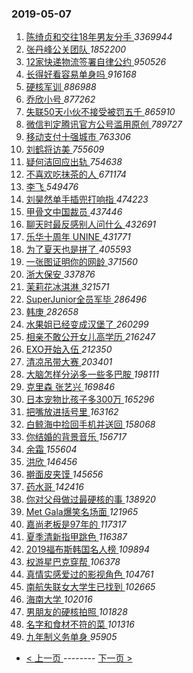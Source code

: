 ### 2019-05-07 
1. [ 陈绮贞和交往18年男友分手 ](https://s.weibo.com/weibo?q=%23%E9%99%88%E7%BB%AE%E8%B4%9E%E5%92%8C%E4%BA%A4%E5%BE%8018%E5%B9%B4%E7%94%B7%E5%8F%8B%E5%88%86%E6%89%8B%23&Refer=top) *3369944*
1. [ 张丹峰公关团队 ](https://s.weibo.com/weibo?q=%23%E5%BC%A0%E4%B8%B9%E5%B3%B0%E5%85%AC%E5%85%B3%E5%9B%A2%E9%98%9F%23&Refer=top) *1852200*
1. [ 12家快递物流签署自律公约 ](https://s.weibo.com/weibo?q=%2312%E5%AE%B6%E5%BF%AB%E9%80%92%E7%89%A9%E6%B5%81%E7%AD%BE%E7%BD%B2%E8%87%AA%E5%BE%8B%E5%85%AC%E7%BA%A6%23&Refer=top) *950526*
1. [ 长得好看容易单身吗 ](https://s.weibo.com/weibo?q=%23%E9%95%BF%E5%BE%97%E5%A5%BD%E7%9C%8B%E5%AE%B9%E6%98%93%E5%8D%95%E8%BA%AB%E5%90%97%23&Refer=top) *916168*
1. [ 硬核军训 ](https://s.weibo.com/weibo?q=%E7%A1%AC%E6%A0%B8%E5%86%9B%E8%AE%AD&Refer=top) *886988*
1. [ 乔欣小号 ](https://s.weibo.com/weibo?q=%E4%B9%94%E6%AC%A3%E5%B0%8F%E5%8F%B7&Refer=top) *877262*
1. [ 失联50天小伙不接受被罚五千 ](https://s.weibo.com/weibo?q=%E5%A4%B1%E8%81%9450%E5%A4%A9%E5%B0%8F%E4%BC%99%E4%B8%8D%E6%8E%A5%E5%8F%97%E8%A2%AB%E7%BD%9A%E4%BA%94%E5%8D%83&Refer=top) *865910*
1. [ 微信判定腾讯官方公号滥用原创 ](https://s.weibo.com/weibo?q=%23%E5%BE%AE%E4%BF%A1%E5%88%A4%E5%AE%9A%E8%85%BE%E8%AE%AF%E5%AE%98%E6%96%B9%E5%85%AC%E5%8F%B7%E6%BB%A5%E7%94%A8%E5%8E%9F%E5%88%9B%23&Refer=top) *789727*
1. [ 移动支付十强城市 ](https://s.weibo.com/weibo?q=%23%E7%A7%BB%E5%8A%A8%E6%94%AF%E4%BB%98%E5%8D%81%E5%BC%BA%E5%9F%8E%E5%B8%82%23&Refer=top) *763306*
1. [ 刘鹤将访美 ](https://s.weibo.com/weibo?q=%E5%88%98%E9%B9%A4%E5%B0%86%E8%AE%BF%E7%BE%8E&Refer=top) *755609*
1. [ 疑何洁回应出轨 ](https://s.weibo.com/weibo?q=%23%E7%96%91%E4%BD%95%E6%B4%81%E5%9B%9E%E5%BA%94%E5%87%BA%E8%BD%A8%23&Refer=top) *754638*
1. [ 不喜欢吃抹茶的人 ](https://s.weibo.com/weibo?q=%23%E4%B8%8D%E5%96%9C%E6%AC%A2%E5%90%83%E6%8A%B9%E8%8C%B6%E7%9A%84%E4%BA%BA%23&Refer=top) *671174*
1. [ 李飞 ](https://s.weibo.com/weibo?q=%E6%9D%8E%E9%A3%9E&Refer=top) *549476*
1. [ 刘昊然单手插兜打响指 ](https://s.weibo.com/weibo?q=%23%E5%88%98%E6%98%8A%E7%84%B6%E5%8D%95%E6%89%8B%E6%8F%92%E5%85%9C%E6%89%93%E5%93%8D%E6%8C%87%23&Refer=top) *474223*
1. [ 甲骨文中国裁员 ](https://s.weibo.com/weibo?q=%E7%94%B2%E9%AA%A8%E6%96%87%E4%B8%AD%E5%9B%BD%E8%A3%81%E5%91%98&Refer=top) *437446*
1. [ 聊天时最反感别人问什么 ](https://s.weibo.com/weibo?q=%23%E8%81%8A%E5%A4%A9%E6%97%B6%E6%9C%80%E5%8F%8D%E6%84%9F%E5%88%AB%E4%BA%BA%E9%97%AE%E4%BB%80%E4%B9%88%23&Refer=top) *432691*
1. [ 乐华十周年 UNINE ](https://s.weibo.com/weibo?q=%E4%B9%90%E5%8D%8E%E5%8D%81%E5%91%A8%E5%B9%B4%20UNINE&Refer=top) *431771*
1. [ 为了夏天也是拼了 ](https://s.weibo.com/weibo?q=%23%E4%B8%BA%E4%BA%86%E5%A4%8F%E5%A4%A9%E4%B9%9F%E6%98%AF%E6%8B%BC%E4%BA%86%23&Refer=top) *405593*
1. [ 一张图证明你的网龄 ](https://s.weibo.com/weibo?q=%23%E4%B8%80%E5%BC%A0%E5%9B%BE%E8%AF%81%E6%98%8E%E4%BD%A0%E7%9A%84%E7%BD%91%E9%BE%84%23&Refer=top) *371560*
1. [ 浙大保安 ](https://s.weibo.com/weibo?q=%23%E6%B5%99%E5%A4%A7%E4%BF%9D%E5%AE%89%23&Refer=top) *337876*
1. [ 茉莉花冰淇淋 ](https://s.weibo.com/weibo?q=%23%E8%8C%89%E8%8E%89%E8%8A%B1%E5%86%B0%E6%B7%87%E6%B7%8B%23&Refer=top) *321571*
1. [ SuperJunior全员军毕 ](https://s.weibo.com/weibo?q=%23SuperJunior%E5%85%A8%E5%91%98%E5%86%9B%E6%AF%95%23&Refer=top) *286496*
1. [ 韩庚 ](https://s.weibo.com/weibo?q=%23%E9%9F%A9%E5%BA%9A%23&Refer=top) *282658*
1. [ 水果姐已经变成汉堡了 ](https://s.weibo.com/weibo?q=%23%E6%B0%B4%E6%9E%9C%E5%A7%90%E5%B7%B2%E7%BB%8F%E5%8F%98%E6%88%90%E6%B1%89%E5%A0%A1%E4%BA%86%23&Refer=top) *260299*
1. [ 相亲不敢公开女儿高学历 ](https://s.weibo.com/weibo?q=%23%E7%9B%B8%E4%BA%B2%E4%B8%8D%E6%95%A2%E5%85%AC%E5%BC%80%E5%A5%B3%E5%84%BF%E9%AB%98%E5%AD%A6%E5%8E%86%23&Refer=top) *216247*
1. [ EXO开始入伍 ](https://s.weibo.com/weibo?q=%23EXO%E5%BC%80%E5%A7%8B%E5%85%A5%E4%BC%8D%23&Refer=top) *212350*
1. [ 清凉吊带大赛 ](https://s.weibo.com/weibo?q=%23%E6%B8%85%E5%87%89%E5%90%8A%E5%B8%A6%E5%A4%A7%E8%B5%9B%23&Refer=top) *203401*
1. [ 大脑怎样分泌多一些多巴胺 ](https://s.weibo.com/weibo?q=%23%E5%A4%A7%E8%84%91%E6%80%8E%E6%A0%B7%E5%88%86%E6%B3%8C%E5%A4%9A%E4%B8%80%E4%BA%9B%E5%A4%9A%E5%B7%B4%E8%83%BA%23&Refer=top) *198111*
1. [ 克里森 张艺兴 ](https://s.weibo.com/weibo?q=%E5%85%8B%E9%87%8C%E6%A3%AE%20%E5%BC%A0%E8%89%BA%E5%85%B4&Refer=top) *169846*
1. [ 日本宠物比孩子多300万 ](https://s.weibo.com/weibo?q=%23%E6%97%A5%E6%9C%AC%E5%AE%A0%E7%89%A9%E6%AF%94%E5%AD%A9%E5%AD%90%E5%A4%9A300%E4%B8%87%23&Refer=top) *165296*
1. [ 把嘴放进括号里 ](https://s.weibo.com/weibo?q=%23%E6%8A%8A%E5%98%B4%E6%94%BE%E8%BF%9B%E6%8B%AC%E5%8F%B7%E9%87%8C%23&Refer=top) *163162*
1. [ 白鲸海中捡回手机并送回 ](https://s.weibo.com/weibo?q=%23%E7%99%BD%E9%B2%B8%E6%B5%B7%E4%B8%AD%E6%8D%A1%E5%9B%9E%E6%89%8B%E6%9C%BA%E5%B9%B6%E9%80%81%E5%9B%9E%23&Refer=top) *158068*
1. [ 你结婚的背景音乐 ](https://s.weibo.com/weibo?q=%23%E4%BD%A0%E7%BB%93%E5%A9%9A%E7%9A%84%E8%83%8C%E6%99%AF%E9%9F%B3%E4%B9%90%23&Refer=top) *156717*
1. [ 余霜 ](https://s.weibo.com/weibo?q=%23%E4%BD%99%E9%9C%9C%23&Refer=top) *155604*
1. [ 洪欣 ](https://s.weibo.com/weibo?q=%E6%B4%AA%E6%AC%A3&Refer=top) *146456*
1. [ 擀面皮夹馍 ](https://s.weibo.com/weibo?q=%23%E6%93%80%E9%9D%A2%E7%9A%AE%E5%A4%B9%E9%A6%8D%23&Refer=top) *145656*
1. [ 药水哥 ](https://s.weibo.com/weibo?q=%E8%8D%AF%E6%B0%B4%E5%93%A5&Refer=top) *142416*
1. [ 你对父母做过最硬核的事 ](https://s.weibo.com/weibo?q=%23%E4%BD%A0%E5%AF%B9%E7%88%B6%E6%AF%8D%E5%81%9A%E8%BF%87%E6%9C%80%E7%A1%AC%E6%A0%B8%E7%9A%84%E4%BA%8B%23&Refer=top) *138920*
1. [ Met Gala爆笑名场面 ](https://s.weibo.com/weibo?q=Met%20Gala%E7%88%86%E7%AC%91%E5%90%8D%E5%9C%BA%E9%9D%A2&Refer=top) *121965*
1. [ 嘉尚老板是97年的 ](https://s.weibo.com/weibo?q=%23%E5%98%89%E5%B0%9A%E8%80%81%E6%9D%BF%E6%98%AF97%E5%B9%B4%E7%9A%84%23&Refer=top) *117317*
1. [ 夏季清新指甲跳色 ](https://s.weibo.com/weibo?q=%23%E5%A4%8F%E5%AD%A3%E6%B8%85%E6%96%B0%E6%8C%87%E7%94%B2%E8%B7%B3%E8%89%B2%23&Refer=top) *116387*
1. [ 2019福布斯韩国名人榜 ](https://s.weibo.com/weibo?q=2019%E7%A6%8F%E5%B8%83%E6%96%AF%E9%9F%A9%E5%9B%BD%E5%90%8D%E4%BA%BA%E6%A6%9C&Refer=top) *109894*
1. [ 权游星巴克穿帮 ](https://s.weibo.com/weibo?q=%23%E6%9D%83%E6%B8%B8%E6%98%9F%E5%B7%B4%E5%85%8B%E7%A9%BF%E5%B8%AE%23&Refer=top) *106378*
1. [ 真情实感爱过的影视角色 ](https://s.weibo.com/weibo?q=%23%E7%9C%9F%E6%83%85%E5%AE%9E%E6%84%9F%E7%88%B1%E8%BF%87%E7%9A%84%E5%BD%B1%E8%A7%86%E8%A7%92%E8%89%B2%23&Refer=top) *104761*
1. [ 南航失联女大学生已找到 ](https://s.weibo.com/weibo?q=%23%E5%8D%97%E8%88%AA%E5%A4%B1%E8%81%94%E5%A5%B3%E5%A4%A7%E5%AD%A6%E7%94%9F%E5%B7%B2%E6%89%BE%E5%88%B0%23&Refer=top) *102665*
1. [ 海南大学 ](https://s.weibo.com/weibo?q=%E6%B5%B7%E5%8D%97%E5%A4%A7%E5%AD%A6&Refer=top) *102016*
1. [ 男朋友的硬核拍照 ](https://s.weibo.com/weibo?q=%23%E7%94%B7%E6%9C%8B%E5%8F%8B%E7%9A%84%E7%A1%AC%E6%A0%B8%E6%8B%8D%E7%85%A7%23&Refer=top) *101828*
1. [ 名字和食材不符的菜 ](https://s.weibo.com/weibo?q=%23%E5%90%8D%E5%AD%97%E5%92%8C%E9%A3%9F%E6%9D%90%E4%B8%8D%E7%AC%A6%E7%9A%84%E8%8F%9C%23&Refer=top) *101316*
1. [ 九年制义务单身 ](https://s.weibo.com/weibo?q=%23%E4%B9%9D%E5%B9%B4%E5%88%B6%E4%B9%89%E5%8A%A1%E5%8D%95%E8%BA%AB%23&Refer=top) *95905* 

- [ < 上一页 ](https://github.com/able8/weibo-hot-record/blob/master/2019-05-06.md) -------- [ 下一页 > ](https://github.com/able8/weibo-hot-record/blob/master/2019-05-08.md)